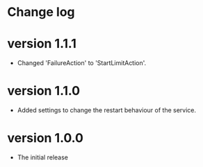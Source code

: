 # Change log

# version 1.1.1

- Changed 'FailureAction' to 'StartLimitAction'.

# version 1.1.0

- Added settings to change the restart behaviour of the service.

# version 1.0.0

- The initial release
